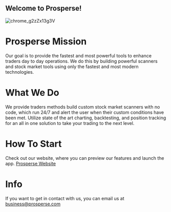 
## Welcome to Prosperse!
![chrome_g2zZx13g3V](https://user-images.githubusercontent.com/29615807/224507462-081999de-9c3e-458f-89f9-fcf4b8d24998.png)

# Prosperse Mission
Our goal is to provide the fastest and most powerful tools to enhance traders day to day operations. We do this by building powerful scanners and stock market tools using only the fastest and most modern technologies.

# What We Do
We provide traders methods build custom stock market scanners with no code, which run 24/7 and alert the user when their custom conditions have been met. Utilize state of the art charting, backtesting, and position tracking for an all in one solution to take your trading to the next level.

# How To Start
Check out our website, where you can preview our features and launch the app.
[Prosperse Website](https://prosperse.com)

# Info
If you want to get in contact with us, you can email us at business@prosperse.com
